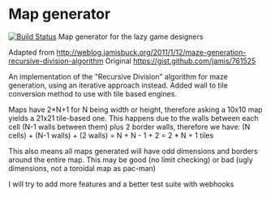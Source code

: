 # Map generator
[![Build Status](https://travis-ci.org/Maumagnaguagno/Map_generator.png)](https://travis-ci.org/Maumagnaguagno/Map_generator)
Map generator for the lazy game designers

Adapted from http://weblog.jamisbuck.org/2011/1/12/maze-generation-recursive-division-algorithm
Original https://gist.github.com/jamis/761525

An implementation of the "Recursive Division" algorithm for maze generation, using an iterative approach instead.
Added wall to tile conversion method to use with tile based engines.

Maps have 2*N+1 for N being width or height, therefore asking a 10x10 map yields a 21x21 tile-based one.
This happens due to the walls between each cell (N-1 walls between them) plus 2 border walls, therefore we have:
(N cells) + (N-1 walls) + (2 walls) = N + N - 1 + 2 = 2 * N + 1 tiles

This also means all maps generated will have odd dimensions and borders around the entire map.
This may be good (no limit checking) or bad (ugly dimensions, not a toroidal map as pac-man)

I will try to add more features and a better test suite with webhooks
